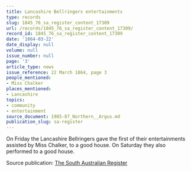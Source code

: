 ```yaml
---
title: Lancashire Bellringers entertainments
type: records
slug: 1845_76_sa_register_content_17309
url: /records/1845_76_sa_register_content_17309/
record_id: 1845_76_sa_register_content_17309
date: '1864-03-22'
date_display: null
volume: null
issue_number: null
page: '3'
article_type: news
issue_reference: 22 March 1864, page 3
people_mentioned:
- Miss Chalker
places_mentioned:
- Lancashire
topics:
- community
- entertainment
source_document: 1985-87_Northern__Argus.md
publication_slug: sa-register
---
```


On Friday the Lancashire Bellringers gave the first of their entertainments assisted by Miss Chalker, to a good house.  On Saturday they also performed to a good house.

Source publication: [The South Australian Register](/publications/sa-register/)
